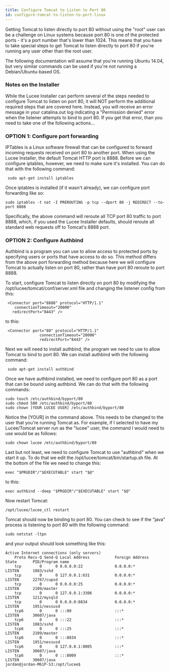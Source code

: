 ```yaml
---
title: Configure Tomcat to Listen to Port 80
id: configure-tomcat-to-listen-to-port-linux
---
```


Getting Tomcat to listen directly to port 80 without using the "root" user can be a challenge on Linux systems because port 80 is one of the protected ports - it's a port number that's lower than 1024. This means that you have to take special steps to get Tomcat to listen directly to port 80 if you're running any user other than the root user.

The following documentation will assume that you're running Ubuntu 14.04, but very similar commands can be used if you're not running a Debian/Ubuntu-based OS.

### Notes on the Installer ###

While the Lucee Installer can perform several of the steps needed to configure Tomcat to listen on port 80, it will NOT perform the additional required steps that are covered here. Instead, you will receive an error message in your catalina.out log indicating a "Permission denied" error when the listener attempts to bind to port 80. If you get that error, than you need to take one of the following actions...

### OPTION 1: Configure port forwarding ###

IPTables is a Linux software firewall that can be configured to forward incoming requests received on port 80 to another port. When using the Lucee Installer, the default Tomcat HTTP port is 8888. Before we can configure iptables, however, we need to make sure it's installed. You can do that with the following command:

	 sudo apt-get install iptables

Once iptables is installed (if it wasn't already), we can configure port forwarding like so:

	sudo iptables -t nat -I PREROUTING -p tcp --dport 80 -j REDIRECT --to-port 8888

Specifically, the above command will reroute all TCP port 80 traffic to port 8888, which, if you used the Lucee Installer defaults, should reroute all standard web requests off to Tomcat's 8888 port.

### OPTION 2: Configure Authbind ###

Authbind is a program you can use to allow access to protected ports by specifying users or ports that have access to do so. This method differs from the above port forwarding method because here we will configure Tomcat to actually listen on port 80, rather than have port 80 reroute to port 8888.

To start, configure Tomcat to listen directly on port 80 by modifying the /opt/lucee/tomcat/conf/server.xml file and changing the listener config from this:

```lucee
 <Connector port="8888" protocol="HTTP/1.1"
	connectionTimeout="20000"
   redirectPort="8443" />
```

to this:

```lucee
 <Connector port="80" protocol="HTTP/1.1"
               connectionTimeout="20000"
               redirectPort="8443" />
```

Next we will need to install authbind, the program we need to use to allow Tomcat to bind to port 80. We can install authbind with the following command:

	 sudo apt-get install authbind

Once we have authbind installed, we need to configure port 80 as a port that can be bound using authbind. We can do that with the following commands:

	sudo touch /etc/authbind/byport/80
 	sudo chmod 500 /etc/authbind/byport/80
 	sudo chown [YOUR LUCEE USER] /etc/authbind/byport/80

Notice the [YOUR] in the command above. This needs to be changed to the user that you're running Tomcat as. For example, if I selected to have my Lucee/Tomcat server run as the "lucee" user, the command I would need to use would be as follows:

	sudo chown lucee /etc/authbind/byport/80

Last but not least, we need to configure Tomcat to use "authbind" when we start it up. To do that we edit the /opt/lucee/tomcat/bin/startup.sh file. At the bottom of the file we need to change this:

	exec "$PRGDIR"/"$EXECUTABLE" start "$@"

to this:

	exec authbind --deep "$PRGDIR"/"$EXECUTABLE" start "$@"

Now restart Tomcat:

	/opt/lucee/lucee_ctl restart

Tomcat should now be binding to port 80. You can check to see if the "java" process is listening to port 80 with the following command:

	sudo netstat -ltpn

and your output should look something like this:

	Active Internet connections (only servers)
		Proto Recv-Q Send-Q Local Address           Foreign Address         State       PID/Program name
		tcp        0      0 0.0.0.0:22              0.0.0.0:*               LISTEN      1083/sshd
		tcp        0      0 127.0.0.1:631           0.0.0.0:*               LISTEN      22767/cupsd
		tcp        0      0 0.0.0.0:25              0.0.0.0:*               LISTEN      2109/master
		tcp        0      0 127.0.0.1:3306          0.0.0.0:*               LISTEN      1212/mysqld
		tcp        0      0 0.0.0.0:8834            0.0.0.0:*               LISTEN      1951/nessusd
		tcp6       0      0 :::80                   :::*                    LISTEN      30607/java
		tcp6       0      0 :::22                   :::*                    LISTEN      1083/sshd
		tcp6       0      0 :::25                   :::*                    LISTEN      2109/master
		tcp6       0      0 :::8834                 :::*                    LISTEN      1951/nessusd
		tcp6       0      0 127.0.0.1:8005          :::*                    LISTEN      30607/java
		tcp6       0      0 :::8009                 :::*                    LISTEN      30607/java
	jordan@jordan-M61P-S3:/opt/lucee$
